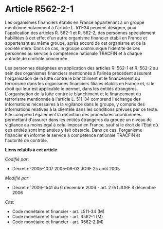 # Article R562-2-1

Les organismes financiers établis en France appartenant à un groupe mentionné notamment à l'article L. 511-34 peuvent
désigner, pour l'application des articles R. 562-1 et R. 562-2, des personnes spécialement habilitées à cet effet d'un autre
organisme financier établi en France et appartenant au même groupe, après accord de cet organisme et de la société mère. Dans
ce cas, le groupe communique l'identité de ces personnes au service à compétence nationale TRACFIN et à chaque autorité de
contrôle concernée.

Les personnes désignées en application des articles R. 562-1 et R. 562-2 au sein des organismes financiers mentionnés à
l'alinéa précédent assurent l'organisation de la lutte contre le blanchiment et le financement du terrorisme dans les
organismes financiers filiales établis en France et, si le droit qui leur est applicable le permet, dans les entités
étrangères. L'organisation de la lutte contre le blanchiment et le financement du terrorisme mentionnée à l'article L. 511-34
comprend l'échange des informations nécessaires à la vigilance dans le groupe, y compris des informations relatives à la
clientèle dans les conditions prévues par ce texte. Elle comprend également la définition des procédures coordonnées
permettant d'assurer dans les entités étrangères du groupe un niveau de vigilance au moins égal à celui imposé en France,
sauf si le droit de l'Etat où ces entités sont implantées y fait obstacle. Dans ce cas, l'organisme financier en informe le
service à compétence nationale TRACFIN et l'autorité de contrôle.

**Liens relatifs à cet article**

_Codifié par_:

  - Décret n°2005-1007 2005-08-02 JORF 25 août 2005

_Modifié par_:

  - Décret n°2006-1541 du 6 décembre 2006 - art. 2 (V) JORF 8 décembre 2006

_Cite_:

  - Code monétaire et financier - art. L511-34 (M)
  - Code monétaire et financier - art. R562-1 (M)
  - Code monétaire et financier - art. R562-2 (M)
